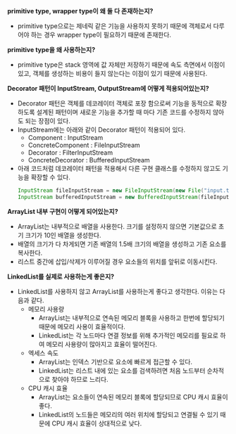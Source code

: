 **primitive type, wrapper type이 왜 둘 다 존재하는지?**
- primitive type으로는 제네릭 같은 기능을 사용하지 못하기 때문에 객체로서 다루어야 하는 경우 wrapper type이 필요하기 때문에 존재한다.

**primitive type을 왜 사용하는지?**
- primitive type은 stack 영역에 값 자체만 저장하기 때문에 속도 측면에서 이점이 있고, 객체를 생성하는 비용이 들지 않는다는 이점이 있기 때문에 사용된다.

**Decorator 패턴이 InputStream, OutputStream에 어떻게 적용되어있는지?**
- Decorator 패턴은 객체를 데코레이터 객체로 포장 함으로써 기능을 동적으로 확장하도록 설계된 패턴이며 새로운 기능을 추가할 때 마다 기존 코드를 수정하지 않아도 되는 장점이 있다.
- InputStream에는 아래와 같이 Decorator 패턴이 적용되어 있다.
  - Component : InputStream
  - ConcreteComponent : FileInputStream
  - Decorator : FilterInputStream
  - ConcreteDecorator : BufferedInputStream
- 아래 코드처럼 데코레이터 패턴을 적용해서 다른 구현 클래스를 수정하지 않고도 기능을 확장할 수 있다.
  ```java
  InputStream fileInputStream = new FileInputStream(new File("input.txt"));
  InputStream bufferedInputStream = new BufferedInputStream(fileInputStream);
  ```

**ArrayList 내부 구현이 어떻게 되어있는지?**
- ArrayList는 내부적으로 배열을 사용한다. 크기를 설정하지 않으면 기본값으로 초기 크기가 10인 배열을 생성한다.
- 배열의 크기가 다 차게되면 기존 배열의 1.5배 크기의 배열을 생성하고 기존 요소를 복사한다.
- 리스트 중간에 삽입/삭제가 이루어질 경우 요소들의 위치를 앞뒤로 이동시킨다.

**LinkedList를 실제로 사용하는게 좋은지?**
- LinkedList를 사용하지 않고 ArrayList를 사용하는게 좋다고 생각한다. 이유는 다음과 같다.
  - 메모리 사용량
    - ArrayList는 내부적으로 연속된 메모리 블록을 사용하고 한번에 할당되기 때문에 메모리 사용이 효율적이다.
    - LinkedList는 각 노드마다 연결 정보를 위해 추가적인 메모리를 필요로 하여 메모리 사용량이 많아지고 효율이 떨어진다.
  - 엑세스 속도
    - ArrayList는 인덱스 기반으로 요소에 빠르게 접근할 수 있다.
    - LinkedList는 리스트 내에 있는 요소를 검색하려면 처음 노드부터 순차적으로 찾아야 하므로 느리다.
  - CPU 캐시 효율
    - ArrayList는 요소들이 연속된 메모리 블록에 할당되므로 CPU 캐시 효율이 좋다.
    - LinkedList의 노드들은 메모리의 여러 위치에 할당되고 연결될 수 있기 때문에 CPU 캐시 효율이 상대적으로 낮다.
     
